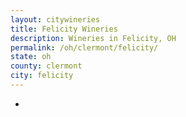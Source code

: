 ```yaml
---
layout: citywineries
title: Felicity Wineries
description: Wineries in Felicity, OH
permalink: /oh/clermont/felicity/
state: oh
county: clermont
city: felicity
---
```

-
